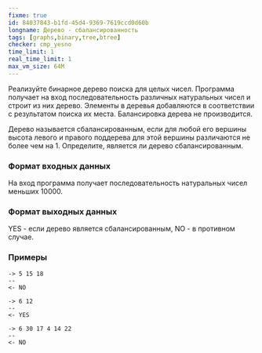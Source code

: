 ```yaml
---
fixme: true
id: 84037843-b1fd-45d4-9369-7619ccd0d60b
longname: Дерево - сбалансированность
tags: [graphs,binary,tree,btree]
checker: cmp_yesno
time_limit: 1
real_time_limit: 1
max_vm_size: 64M
---
```


Реализуйте бинарное дерево поиска для целых чисел. Программа получает на вход последовательность различных натуральных чисел и строит из них дерево. Элементы в деревья добавляются в соответствии с результатом поиска их места. Балансировка дерева не производится.

Дерево называется сбалансированным, если для любой его вершины высота левого и правого поддерева для этой вершины различаются не более чем на 1. Определите, является ли дерево сбалансированным.

### Формат входных данных

На вход программа получает последовательность натуральных чисел меньших 10000.

### Формат выходных данных

YES - если дерево является сбалансированным, NO - в противном случае.

### Примеры

```
-> 5 15 18
--
<- NO
```

```
-> 6 12
--
<- YES
```

```
-> 6 30 17 4 14 22
--
<- NO
```
